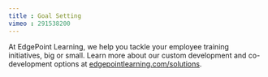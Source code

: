 ```yaml
---
title : Goal Setting
vimeo : 291538200
---
```

At EdgePoint Learning, we help you tackle your employee training initiatives, big or small. Learn more about our custom development and co-development options at [edgepointlearning.com/solutions](/solutions/).